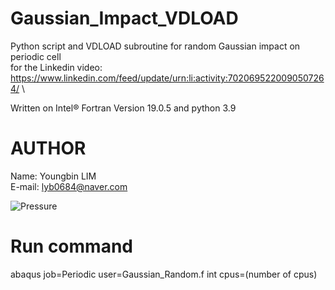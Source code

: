 # Gaussian_Impact_VDLOAD
Python script and VDLOAD subroutine for random Gaussian impact on periodic cell\
for the Linkedin video: https://www.linkedin.com/feed/update/urn:li:activity:7020695220090507264/ \

Written on Intel® Fortran Version 19.0.5 and python 3.9

# AUTHOR
Name: Youngbin LIM\
E-mail: lyb0684@naver.com


![Pressure](https://github.com/YB-LIM/Gaussian_Impact_VDLOAD/assets/105615106/d8aac8c5-a742-4614-9f7e-5630d848f6b9)


# Run command
abaqus job=Periodic user=Gaussian_Random.f int cpus=(number of cpus)
